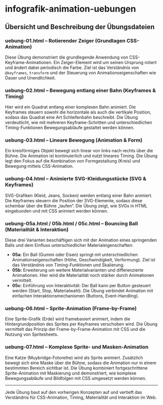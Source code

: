 # infografik-animation-uebungen


## Übersicht und Beschreibung der Übungsdateien

### uebung-01.html – Rotierender Zeiger (Grundlagen CSS-Animation)
Diese Übung demonstriert die grundlegende Anwendung von CSS-Keyframe-Animationen. Ein Zeiger-Element wird um seinen Ursprung rotiert und ändert dabei periodisch die Farbe. Ziel ist das Verständnis von `@keyframes`, `transform` und der Steuerung von Animationseigenschaften wie Dauer und Unendlichkeit.

### uebung-02.html – Bewegung entlang einer Bahn (Keyframes & Timing)
Hier wird ein Quadrat entlang einer komplexen Bahn animiert. Die Keyframes steuern sowohl die horizontale als auch die vertikale Position, sodass das Quadrat eine Art Schleifenbahn beschreibt. Die Übung verdeutlicht, wie mit mehreren Keyframe-Schritten und unterschiedlichen Timing-Funktionen Bewegungsabläufe gestaltet werden können.

### uebung-03.html – Lineare Bewegung (Animation & Form)
Ein kreisförmiges Objekt bewegt sich linear von links nach rechts über die Bühne. Die Animation ist kontinuierlich und nutzt lineares Timing. Die Übung legt den Fokus auf die Kombination von Formgestaltung (Kreis) und Bewegung mittels CSS-Animation.

### uebung-04.html – Animierte SVG-Kleidungsstücke (SVG & Keyframes)
SVG-Grafiken (Kleid, Jeans, Socken) werden entlang einer Bahn animiert. Die Keyframes steuern die Position der SVG-Elemente, sodass diese scheinbar über die Bühne „laufen“. Die Übung zeigt, wie SVGs in HTML eingebunden und mit CSS animiert werden können.

### uebung-05a.html / 05b.html / 05c.html – Bouncing Ball (Materialität & Interaktion)
Diese drei Varianten beschäftigen sich mit der Animation eines springenden Balls und dem Einfluss unterschiedlicher Materialeigenschaften:
- **05a:** Ein Ball (Gummi oder Eisen) springt mit unterschiedlichen Animationseigenschaften (Höhe, Geschwindigkeit, Verformung). Ziel ist das Verständnis von Timing-Funktionen und Skalierung.
- **05b:** Erweiterung um weitere Materialvarianten und differenzierte Animationen. Hier wird die Materialität noch stärker durch Animationen vermittelt.
- **05c:** Einführung von Interaktivität: Der Ball kann per Button gesteuert werden (Start, Stop, Materialwahl). Die Übung verbindet Animation mit einfachen Interaktionsmechanismen (Buttons, Event-Handling).

### uebung-06.html – Sprite-Animation (Frame-by-Frame)
Eine Sprite-Grafik (Erde) wird framebasiert animiert, indem die Hintergrundposition des Sprites per Keyframes verschoben wird. Die Übung vermittelt das Prinzip der Frame-by-Frame-Animation mit CSS und die Nutzung von Spritesheets.

### uebung-07.html – Komplexe Sprite- und Masken-Animation
Eine Katze (Muybridge-Fotoreihe) wird als Sprite animiert. Zusätzlich bewegt sich eine Maske über die Bühne, sodass die Animation nur in einem bestimmten Bereich sichtbar ist. Die Übung kombiniert fortgeschrittene Sprite-Animation mit Maskierung und demonstriert, wie komplexe Bewegungsabläufe und Bildfolgen mit CSS umgesetzt werden können.

---

Jede Übung baut auf den vorherigen Konzepten auf und vertieft das Verständnis für CSS-Animation, Timing, Materialität und Interaktion im Web.

